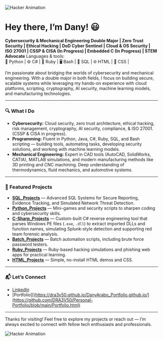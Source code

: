 ![Hacker Animation](https://media2.giphy.com/media/v1.Y2lkPTc5MGI3NjExamlkNWU3YnIwNmVuaTh2cmI1d2J3dGVwbml3cTQ2NHY1ODBiN2FmbCZlcD12MV9pbnRlcm5hbF9naWZfYnlfaWQmY3Q9Zw/dP0WAyNyTKSNqNm6zn/giphy.gif)




# Hey there, I’m Dany! 😃

**Cybersecurity & Mechanical Engineering Double Major | Zero Trust Security | Ethical Hacking | DoD Cyber Sentinel | Cloud & OS Security | ISO 27001 | CSSP & CISA (In Progress) | Embedded C (In Progress) | STEM Advocate**
Languages & tools:  
🐍 Python | ⚙️ C# | 💎 Ruby | 🖥️ Bash | 🧮 SQL | 🌐 HTML | 📃 CSS |

I’m passionate about bridging the worlds of cybersecurity and mechanical engineering. With a double major in both fields, I focus on building secure, scalable systems while leveraging my hands-on experience with cloud platforms, scripting, cryptography, AI security, machine learning models, and manufacturing technologies.

---

### 🔍 What I Do

- **Cybersecurity:** Cloud security, zero trust architecture, ethical hacking, risk management, cryptography, AI security, compliance, & ISO 27001. (CSSP & CISA in progress).  
- **Programming:** Fluent in Python, Java, C#, Ruby, SQL, and Bash scripting — building tools, automating tasks, developing security solutions, and working with machine learning models.  
- **Mechanical Engineering:** Expert in CAD tools (AutoCAD, SolidWorks, CATIA), MATLAB simulations, and modern manufacturing methods like 3D printing and CNC machining. Deep understanding of thermodynamics, fluid mechanics, and automotive systems.

---

### 🚀 Featured Projects

- [**SQL_Projects**](https://github.com/DRA3V50/SQL_Projects) — Advanced SQL Systems for Secure Reporting, Evidence Tracking, and Simulated Network Threat Detection. 
- [**Python_Projects**](https://github.com/DRA3V50/Python_Projects) — Mini-games and security scripts to sharpen coding and cybersecurity skills.
- [**C-Sharp_Projects**](https://github.com/DRA3V50/C-Sharp_Projects) — Custom-built C# reverse engineering tool that parses Windows PE files (`.exe`, `.dll`) to extract imported DLLs and function names, simulating Splunk-style detection and supporting red team forensic analysis. 
- [**Batch_Projects**](https://github.com/DRA3V50/Batch_Projects) — Batch automation scripts, including brute force password testers.  
- [**Ruby_Projects**](https://github.com/DRA3V50/Ruby_Projects) — Ruby-based hacking simulations and phishing web apps for practical learning.  
- [**HTML_Projects**](https://github.com/DRA3V50/HTML_Projects) — Simple, no-install HTML demos and CSS.

---

### 📬 Let’s Connect

- [LinkedIn](https://www.linkedin.com/in/dany-arabo-625a9424a/)  
- [Portfolio][(https://dra3v50.github.io/DanyArabo_Portfolio.github.io/](https://github.com/DRA3V50/Personal-Portfolio/blob/main/Portfolio.html)

---

Thanks for visiting! Feel free to explore my projects or reach out — I’m always excited to connect with fellow tech enthusiasts and professionals.


![Hacker Animation](https://i.gifer.com/J5A.gif)
